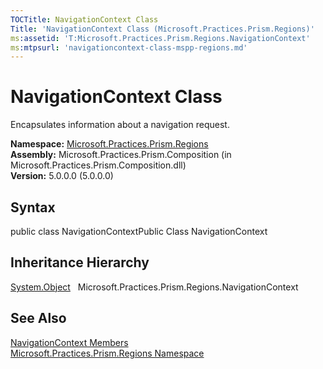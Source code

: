 ```yaml
---
TOCTitle: NavigationContext Class
Title: 'NavigationContext Class (Microsoft.Practices.Prism.Regions)'
ms:assetid: 'T:Microsoft.Practices.Prism.Regions.NavigationContext'
ms:mtpsurl: 'navigationcontext-class-mspp-regions.md'
---
```


# NavigationContext Class

Encapsulates information about a navigation request.

**Namespace:** [Microsoft.Practices.Prism.Regions](https://msdn.microsoft.com/library/microsoft.practices.prism.regions)
**Assembly:** Microsoft.Practices.Prism.Composition (in Microsoft.Practices.Prism.Composition.dll)  
**Version:** 5.0.0.0 (5.0.0.0)

## Syntax
public class NavigationContextPublic Class NavigationContext

## Inheritance Hierarchy

[System.Object](http://msdn.microsoft.com/en-us/library/e5kfa45b)
  Microsoft.Practices.Prism.Regions.NavigationContext

## See Also
[NavigationContext Members](https://msdn.microsoft.com/allmembers.t:microsoft.practices.prism.regions.navigationcontext)  
[Microsoft.Practices.Prism.Regions Namespace](https://msdn.microsoft.com/library/microsoft.practices.prism.regions)  